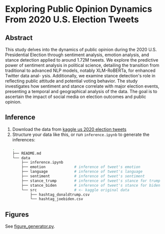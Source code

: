 # Exploring Public Opinion Dynamics From 2020 U.S. Election Tweets

## Abstract 

This study delves into the dynamics of public opinion during the 2020 U.S. Presidential Election through sentiment analysis, emotion analysis, and stance detection applied to around 1.72M tweets. We explore the predictive power of sentiment analysis in political science, detailing the transition from traditional to advanced NLP models, notably XLM-RoBERTa, for enhanced Twitter data anal- ysis. Additionally, we examine stance detection's role in reflecting public attitude and potential voting behavior. The study investigates how sentiment and stance correlate with major election events, presenting a temporal and geographical analysis of the data. The goal is to ascertain the impact of social media on election outcomes and public opinion.

## Inference

1. Download the data from [kaggle us 2020 election tweets](https://www.kaggle.com/datasets/manchunhui/us-election-2020-tweets)
2. Structure your data like this, or run `inference.ipynb` to generate the inferences:
    ```sh
    .
    ├── README.md
    └── data
        ├── inference.ipynb
        ├── emotion             # inference of tweet's emotion
        ├── language            # inference of tweet's language
        ├── sentiment           # inference of tweet's sentiment
        ├── stance_trump        # inference of tweet's stance for trump
        ├── stance_biden        # inference of tweet's stance for biden
        └── src                 # <- kaggle original data
            ├── hashtag_donaldtrump.csv
            └── hashtag_joebiden.csv
    ```

## Figures

See [figure_generator.py](figure_generator.py).
   

